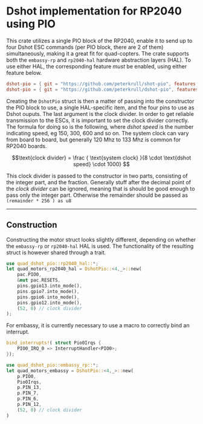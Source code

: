 # Dshot implementation for RP2040 using PIO

This crate utilizes a single PIO block of the RP2040, enable it to send up to four Dshot ESC commands (per PIO block, there are 2 of them) simultaneously, making it a great fit for quad-copters. The crate supports both the `embassy-rp` and  `rp2040-hal` hardware abstraction layers (HAL). To use either HAL, the corresponding feature *must* be enabled, using either feature below.

```toml
dshot-pio = { git = "https://github.com/peterkrull/shot-pio", features = ["embassy-rp"] }
dshot-pio = { git = "https://github.com/peterkrull/dshot-pio", features = ["rp2040-hal"] }
```
Creating the `DshotPio` struct is then a matter of passing into the constructor the PIO block to use, a single HAL-specific item, and the four pins to use as Dshot ouputs. The last argument is the clock divider. In order to get reliable transmission to the ESCs, it is important to set the clock divider correctly. The formula for doing so is the following, where *dshot speed* is the number indicating speed, eg 150, 300, 600 and so on. The system clock can vary from board to board, but generally 120 Mhz to 133 Mhz is common for RP2040 boards.

$$\text{clock divider} = \frac { \text{system clock} }{8 \cdot \text{dshot speed} \cdot 1000} $$

This clock divider is passed to the constructor in two parts, consisting of the integer part, and the fraction. Generally stuff after the decimal point of the *clock divider* can be ignored, meaning that is should be good enough to pass only the integer part. Otherwise the remainder should be passed as `(remainder * 256 ) as u8`

---

## Construction

Constructing the motor struct looks slightly different, depending on whether the `embassy-rp` or  `rp2040-hal` HAL is used. The functionality of the resulting struct is however shared through a trait.

```rust
use quad_dshot_pio::rp2040_hal::*;
let quad_motors_rp2040_hal = DshotPio::<4,_>::new(
    pac.PIO0,
    &mut pac.RESETS,
    pins.gpio13.into_mode(),
    pins.gpio7.into_mode(),
    pins.gpio6.into_mode(),
    pins.gpio12.into_mode(),
    (52, 0) // clock divider
);
```
For embassy, it is currently necessary to use a macro to correctly bind an interrupt.

```rust
bind_interrupts!( struct Pio0Irqs {
    PIO0_IRQ_0 => InterruptHandler<PIO0>;
});

use quad_dshot_pio::embassy_rp::*;
let quad_motors_embassy = DshotPio::<4,_>::new(
    p.PIO0,
    Pio0Irqs,
    p.PIN_13,
    p.PIN_7,
    p.PIN_6,
    p.PIN_12,
    (52, 0) // clock divider
)

```
